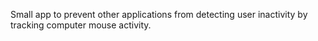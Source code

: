 Small app to prevent other applications from detecting user inactivity by tracking computer mouse activity.
